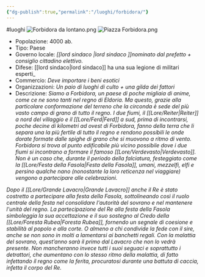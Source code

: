 ```yaml
---
{"dg-publish":true,"permalink":"/luoghi/forbidora/"}
---
```


#luoghi 
![Forbidora da lontano.png](/img/user/Images/Forbidora%20da%20lontano.png)
![Piazza Forbidora.png](/img/user/Images/Piazza%20Forbidora.png)
- Popolazione: 4000 ab.
- Tipo: Paese
- Governo locale: _[[lord sindaco \|lord sindaco ]]nominato dal prefetto + consiglio cittadino elettivo._
- Difese: [[lord sindaco\|lord sindaco]] ha una sua legione di militari esperti_
- Commercio: _Deve importare i beni esotici_
- Organizzazioni: _Un paio di luoghi di culto + una gilda dei fattori_
- Descrizione:
_Siamo_ _a Forbidora, un paese di poche migliaia di anime, come ce ne sono tanti nel regno di Eldoria. Ma questo, grazie alla particolare conformazione del terreno che la circonda è sede del più vasto campo di grano di tutto il regno. I due fiumi, il [[Lore/Reiter\|Reiter]] a nord del villaggio e il [[Lore/Ferd\|Ferd]] a sud, prima di incontrarsi, poche decine di kilometri ad ovest di Forbidora, fanno della terra che li separa una la più fertile di tutto il regno e rendono possibili le onde dorate formate dalle spighe di grano che si muovono a ritmo di vento. Forbidora si trova al punto edificabile più vicino possibile dove i due fiumi si incontrano a formare il famoso [[Lore/Verdevasto\|Verdevasto]]. Non è un caso che, durante il periodo della falciatura, festeggiato come la [[Lore/Festa della Fasola\|Festa della Fasola]], umani, mezzelfi, elfi e persino qualche nano (nonostante la loro reticenza nel viaggiare) vengono a partecipare alle celebrazioni._

_Dopo il [[Lore/Grande Lavacro\|Grande Lavacro]] anche il Re è stato costretto a partecipare alla festa della Fasola, sottolineando così il ruolo centrale della festa nel consolidare l'autorità del sovrano e nel mantenere l'unità del regno. La partecipazione del Re alla festa della Fasola simboleggia la sua accettazione e il suo sostegno al Credo della [[Lore/Foresta Rubea\|Foresta Rubea]], fornendo un segnale di coesione e stabilità al popolo e alla corte. O almeno a chi condivide la fede con il sire, anche se non sono in molti a lamentarsi ai banchetti regali. Con la malattia del sovrano, quest’anno sarà il primo dal Lavacro che non lo vedrà presente. Non mancheranno invece tutti i suoi seguaci e soprattutto i detrattori, che aumentano con lo stesso ritmo della malattia, di fatto infettando il regno come la ferita, procuratosi durante una battuta di caccia, infetta il corpo del Re._